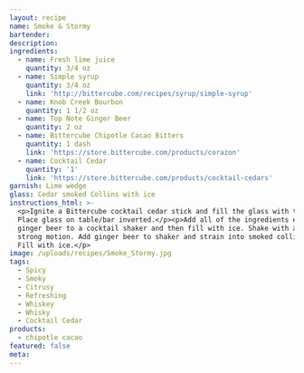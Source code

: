 ```yaml
---
layout: recipe
name: Smoke & Stormy
bartender:
description:
ingredients:
  - name: Fresh lime juice
    quantity: 3/4 oz
  - name: Simple syrup
    quantity: 3/4 oz
    link: 'http://bittercube.com/recipes/syrup/simple-syrup'
  - name: Knob Creek Bourbon
    quantity: 1 1/2 oz
  - name: Top Note Ginger Beer
    quantity: 2 oz
  - name: Bittercube Chipotle Cacao Bitters
    quantity: 1 dash
    link: 'https://store.bittercube.com/products/corazon'
  - name: Cocktail Cedar
    quantity: '1'
    link: 'https://store.bittercube.com/products/cocktail-cedars'
garnish: Lime wedge
glass: Cedar smoked Collins with ice
instructions_html: >-
  <p>Ignite a Bittercube cocktail cedar stick and fill the glass with the smoke.
  Place glass on table/bar inverted.</p><p>Add all of the ingredients except
  ginger beer to a cocktail shaker and then fill with ice. Shake with a fluid,
  strong motion. Add ginger beer to shaker and strain into smoked collins glass.
  Fill with ice.</p>
image: /uploads/recipes/Smoke_Stormy.jpg
tags:
  - Spicy
  - Smoky
  - Citrusy
  - Refreshing
  - Whiskey
  - Whisky
  - Cocktail Cedar
products:
  - chipotle cacao
featured: false
meta:
---
```


